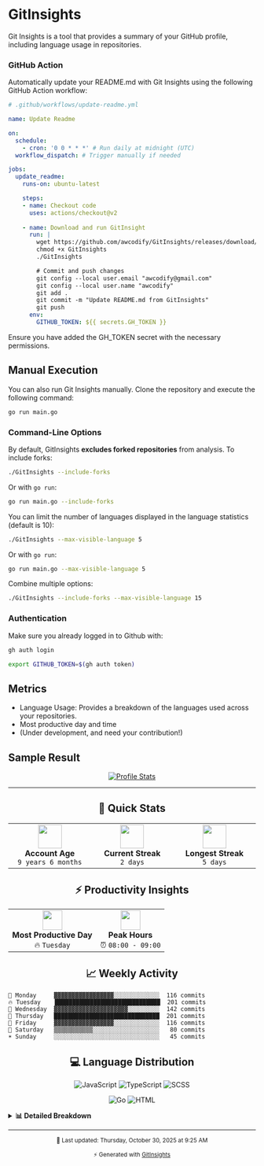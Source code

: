# GitInsights

Git Insights is a tool that provides a summary of your GitHub profile, including language usage in repositories.


### GitHub Action

Automatically update your README.md with Git Insights using the following GitHub Action workflow:

```yaml
# .github/workflows/update-readme.yml

name: Update Readme

on:
  schedule:
    - cron: '0 0 * * *' # Run daily at midnight (UTC)
  workflow_dispatch: # Trigger manually if needed

jobs:
  update_readme:
    runs-on: ubuntu-latest

    steps:
    - name: Checkout code
      uses: actions/checkout@v2
      
    - name: Download and run GitInsight
      run: |
        wget https://github.com/awcodify/GitInsights/releases/download/v0.1.0/GitInsights -O GitInsights
        chmod +x GitInsights
        ./GitInsights

        # Commit and push changes
        git config --local user.email "awcodify@gmail.com"
        git config --local user.name "awcodify"
        git add .
        git commit -m "Update README.md from GitInsights"
        git push
      env:
        GITHUB_TOKEN: ${{ secrets.GH_TOKEN }}

```
Ensure you have added the GH_TOKEN secret with the necessary permissions.

## Manual Execution
You can also run Git Insights manually. Clone the repository and execute the following command:

```bash
go run main.go
```

### Command-Line Options

By default, GitInsights **excludes forked repositories** from analysis. To include forks:

```bash
./GitInsights --include-forks
```

Or with `go run`:
```bash
go run main.go --include-forks
```

You can limit the number of languages displayed in the language statistics (default is 10):

```bash
./GitInsights --max-visible-language 5
```

Or with `go run`:
```bash
go run main.go --max-visible-language 5
```

Combine multiple options:
```bash
./GitInsights --include-forks --max-visible-language 15
```

### Authentication

Make sure you already logged in to Github with:
```bash
gh auth login

export GITHUB_TOKEN=$(gh auth token)
```
## Metrics

* Language Usage: Provides a breakdown of the languages used across your repositories.
* Most productive day and time
* (Under development, and need your contribution!)

## Sample Result

<!--START_SECTION:GitInsights-->

<div align="center">

[![Profile Stats](https://img.shields.io/badge/Git-Insights-blueviolet?style=for-the-badge&logo=github)](https://github.com/awcodify/GitInsights)

</div>

---

<div align="center">

## 🎯 Quick Stats

</div>

<table align="center">
<tr>
<td align="center" width="200">
<img src="https://img.icons8.com/fluency/96/000000/resume.png" width="48"/>
<br><strong>Account Age</strong>
<br><code>9 years 6 months</code>
</td>
<td align="center" width="200">
<img src="https://img.icons8.com/fluency/96/000000/fire-element.png" width="48"/>
<br><strong>Current Streak</strong>
<br><code>2 days</code>
</td>
<td align="center" width="200">
<img src="https://img.icons8.com/fluency/96/000000/trophy.png" width="48"/>
<br><strong>Longest Streak</strong>
<br><code>5 days</code>
</td>
</tr>
</table>

<div align="center">

## ⚡ Productivity Insights

</div>

<table align="center">
<tr>
<td align="center">
<img src="https://img.icons8.com/fluency/96/000000/calendar.png" width="40"/>
<br><strong>Most Productive Day</strong>
<br>🔥 <code>Tuesday</code>
</td>
<td align="center">
<img src="https://img.icons8.com/fluency/96/000000/clock.png" width="40"/>
<br><strong>Peak Hours</strong>
<br>⏰ <code>08:00 - 09:00</code>
</td>
</tr>
</table>

<div align="center">

## 📈 Weekly Activity

</div>

```text
🌙 Monday     ▓▓▓▓▓▓▓▓▓▓▓▓▓▓▓▓▓░░░░░░░░░░░░░  116 commits
🔥 Tuesday    ██████████████████████████████  201 commits
💎 Wednesday  ▓▓▓▓▓▓▓▓▓▓▓▓▓▓▓▓▓▓▓▓▓░░░░░░░░░  142 commits
💚 Thursday   ██████████████████████████████  201 commits
🎉 Friday     ▓▓▓▓▓▓▓▓▓▓▓▓▓▓▓▓▓░░░░░░░░░░░░░  116 commits
🌟 Saturday   ▒▒▒▒▒▒▒▒▒▒▒░░░░░░░░░░░░░░░░░░░   80 commits
☀️ Sunday     ░░░░░░░░░░░░░░░░░░░░░░░░░░░░░░   45 commits
```

<div align="center">

## 💻 Language Distribution

</div>

<div align="center">

![JavaScript](https://img.shields.io/badge/JavaScript-87.6%25-blue?style=flat-square&logo=javascript) 
![TypeScript](https://img.shields.io/badge/TypeScript-5.1%25-blue?style=flat-square&logo=typescript) 
![SCSS](https://img.shields.io/badge/SCSS-2.0%25-blue?style=flat-square&logo=sass)

![Go](https://img.shields.io/badge/Go-1.7%25-blue?style=flat-square&logo=go) 
![HTML](https://img.shields.io/badge/HTML-1.2%25-blue?style=flat-square&logo=html5) 

</div>

<details>
<summary><b>📊 Detailed Breakdown</b></summary>

```text
🟨 JavaScript ███████████████████████████████████░░░░░  87.64%
🔷 TypeScript ▒▒░░░░░░░░░░░░░░░░░░░░░░░░░░░░░░░░░░░░░░   5.10%
🎨 SCSS       ░░░░░░░░░░░░░░░░░░░░░░░░░░░░░░░░░░░░░░░░   1.96%
🔵 Go         ░░░░░░░░░░░░░░░░░░░░░░░░░░░░░░░░░░░░░░░░   1.65%
🌐 HTML       ░░░░░░░░░░░░░░░░░░░░░░░░░░░░░░░░░░░░░░░░   1.24%
💎 Ruby       ░░░░░░░░░░░░░░░░░░░░░░░░░░░░░░░░░░░░░░░░   0.82%
💧 Elixir     ░░░░░░░░░░░░░░░░░░░░░░░░░░░░░░░░░░░░░░░░   0.68%
🎨 CSS        ░░░░░░░░░░░░░░░░░░░░░░░░░░░░░░░░░░░░░░░░   0.37%
🐍 Python     ░░░░░░░░░░░░░░░░░░░░░░░░░░░░░░░░░░░░░░░░   0.35%
🟢 Vim Script ░░░░░░░░░░░░░░░░░░░░░░░░░░░░░░░░░░░░░░░░   0.10%
💻 Other      ░░░░░░░░░░░░░░░░░░░░░░░░░░░░░░░░░░░░░░░░   0.07%
```

</details>

---

<div align="center">

<sub>📅 Last updated: Thursday, October 30, 2025 at 9:25 AM</sub>

<sub>⚡ Generated with [GitInsights](https://github.com/awcodify/GitInsights)</sub>

</div>

<!--END_SECTION:GitInsights-->